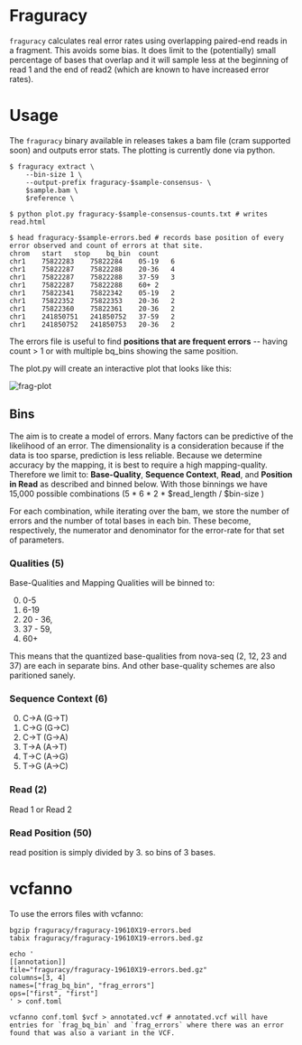 # Fraguracy

`fraguracy` calculates real error rates using overlapping paired-end reads in a fragment. This avoids some bias.
It does limit to the (potentially) small percentage of bases that overlap and it will sample less at the
beginning of read 1 and the end of read2 (which are known to have increased error rates).

# Usage

The `fraguracy` binary available in releases takes a bam file (cram supported soon) and outputs error stats. The plotting is currently done via python.

```
$ fraguracy extract \
    --bin-size 1 \
    --output-prefix fraguracy-$sample-consensus- \
    $sample.bam \
    $reference \

$ python plot.py fraguracy-$sample-consensus-counts.txt # writes read.html

$ head fraguracy-$sample-errors.bed # records base position of every error observed and count of errors at that site.
chrom	start	stop	bq_bin	count
chr1	75822283	75822284	05-19	6	
chr1	75822287	75822288	20-36	4	
chr1	75822287	75822288	37-59	3	
chr1	75822287	75822288	60+	2	
chr1	75822341	75822342	05-19	2	
chr1	75822352	75822353	20-36	2	
chr1	75822360	75822361	20-36	2	
chr1	241850751	241850752	37-59	2	
chr1	241850752	241850753	20-36	2	
```

The errors file is useful to find **positions that are frequent errors** -- having count > 1 or with multiple bq_bins showing the same position.

The plot.py will create an interactive plot that looks like this:

![frag-plot](https://user-images.githubusercontent.com/1739/225074861-7b5098d1-b5e9-4bab-8971-0a278f182aaa.png)


## Bins

The aim is to create a model of errors. Many factors can be predictive of the likelihood of an error.
The dimensionality is a consideration because if the data is too sparse, prediction is less reliable.
Because we determine accuracy by the mapping, it is best to require a high mapping-quality.
Therefore we limit to: **Base-Quality**, **Sequence Context**, **Read**, and **Position in Read**
as described and binned below. With those binnings we have 15,000 possible combinations (5 * 6 * 2 * $read_length / $bin-size )

For each combination, while iterating over the bam, we store the number of errors and the number of total bases
in each bin. These become, respectively, the numerator and denominator for the error-rate for that set of parameters.

### Qualities (5)

Base-Qualities and Mapping Qualities will be binned to:

0. 0-5
1. 6-19
2. 20 - 36,
3. 37 - 59,
4. 60+

This means that the quantized base-qualities from nova-seq (2, 12, 23 and 37) are each in separate bins.
And other base-quality schemes are also paritioned sanely.

### Sequence Context (6)

0. C->A (G->T)
1. C->G (G->C)
2. C->T (G->A)
3. T->A (A->T)
4. T->C (A->G)
5. T->G (A->C)

### Read (2)

Read 1 or Read 2

### Read Position (50)

read position is simply divided by 3. so bins of 3 bases.


# vcfanno

To use the errors files with vcfanno:

```
bgzip fraguracy/fraguracy-19610X19-errors.bed
tabix fraguracy/fraguracy-19610X19-errors.bed.gz

echo '
[[annotation]]
file="fraguracy/fraguracy-19610X19-errors.bed.gz"
columns=[3, 4]
names=["frag_bq_bin", "frag_errors"]
ops=["first", "first"]
' > conf.toml

vcfanno conf.toml $vcf > annotated.vcf # annotated.vcf will have entries for `frag_bq_bin` and `frag_errors` where there was an error found that was also a variant in the VCF.
```

